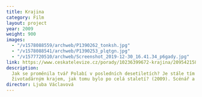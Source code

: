 ```yaml
---
title: Krajina
category: Film
layout: project
year: 2009
weight: 900
images:
  - "/v1578088559/archweb/P1390262_tonksh.jpg"
  - "/v1578088541/archweb/P1390253_plqtgn.jpg"
  - "/v1577720510/archweb/Screenshot_2019-12-30_16.41.34_p6gady.jpg"
link: https://www.ceskatelevize.cz/porady/10236399672-krajina/209542158690001
description:
  Jak se proměnila tvář Polabí v posledních desetiletích? Je stále tím
  životadárným krajem, jak tomu bylo po celá staletí? (2009). Scénář a režie L. Václavová
director: Ljuba Václavová
---
```

